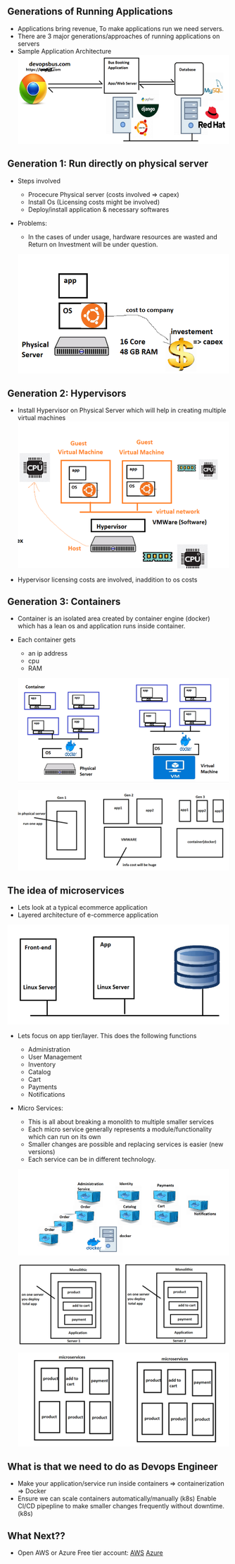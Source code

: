## Generations of Running Applications
* Applications bring revenue, To make applications run we need servers.
* There are 3 major generations/approaches of running applications on servers
* Sample Application Architecture
![Preview](./Images/dockerfeb1_23.png)

## Generation 1: Run directly on physical server
* Steps involved
    * Procecure Physical server (costs involved => capex)
    * Install Os (Licensing costs might be involved)
    * Deploy/install application & necessary softwares

* Problems:
   * In the cases of under usage, hardware resources are wasted and Return on Investment will be under question.

   ![Preview](./Images/dockerfeb2_23.png)

## Generation 2: Hypervisors
* Install Hypervisor on Physical Server which will help in creating multiple virtual machines
![Preview](./Images/dockerfeb3_23.png)

* Hypervisor licensing costs are involved, inaddition to os costs

## Generation 3: Containers
* Container is an isolated area created by container engine (docker) which has a lean os and application runs inside container.
* Each container gets
   * an ip address
   * cpu
   * RAM
   
   ![Preview](./Images/dockerfeb4_23.png)
   
   ![Preview](./Images/server-generation.png)

## The idea of microservices
* Lets look at a typical ecommerce application
* Layered architecture of e-commerce application

![Preview](./Images/dockerfeb5_23.png)

* Lets focus on app tier/layer. This does the following functions
    * Administration
    * User Management
    * Inventory
    * Catalog
    * Cart
    * Payments
    * Notifications

* Micro Services:
    * This is all about breaking a monolith to multiple smaller services
    * Each micro service generally represents a module/functionality which can run on its own
    * Smaller changes are possible and replacing services is easier (new versions)
    * Each service can be in different technology.
     
     ![Preview](./Images/dockerfeb6_23.png)
     
     ![Preview](./Images/monolothic.png)
     
     ![Preview](./Images/microservices.png)

## What is that we need to do as Devops Engineer
* Make your application/service run inside containers => containerization => Docker
* Ensure we can scale containers automatically/manually (k8s)
Enable CI/CD pipepline to make smaller changes frequently without downtime. (k8s)

## What Next??
* Open AWS or Azure Free tier account: [AWS](https://aws.amazon.com/free/?trk=09863622-0e2a-4080-9bba-12d378e294ba&sc_channel=ps&s_kwcid=AL!4422!3!453325185010!e!!g!!aws%20free&ef_id=CjwKCAiAuOieBhAIEiwAgjCvcpUe0OiK_A_H6Bv5xA-8BwsLLpAxmSsw7e4QwnrdNXUFmxnapvalFxoCmbgQAvD_BwE:G:s&s_kwcid=AL!4422!3!453325185010!e!!g!!aws%20free&all-free-tier.sort-by=item.additionalFields.SortRank&all-free-tier.sort-order=asc&awsf.Free%20Tier%20Types=*all&awsf.Free%20Tier%20Categories=*all) [Azure](https://azure.microsoft.com/en-in/free/)


